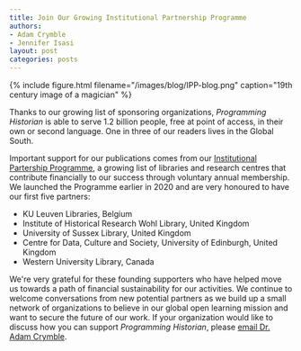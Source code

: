 ```yaml
---
title: Join Our Growing Institutional Partnership Programme
authors:
- Adam Crymble
- Jennifer Isasi
layout: post
categories: posts
---
```


{% include figure.html filename="/images/blog/IPP-blog.png" caption="19th century image of a magician" %}

Thanks to our growing list of sponsoring organizations, *Programming Historian* is able to serve 1.2 billion people, free at point of access, in their own or second language. One in three of our readers lives in the Global South.

Important support for our publications comes from our [Institutional Partership Programme](https://programminghistorian.org/en/support-us#institutional-partner-programme), a growing list of libraries and research centres that contribute financially to our success through voluntary annual membership. We launched the Programme earlier in 2020 and are very honoured to have our first five partners:

* KU Leuven Libraries, Belgium
* Institute of Historical Research Wohl Library, United Kingdom
* University of Sussex Library, United Kingdom
* Centre for Data, Culture and Society, University of Edinburgh, United Kingdom
* Western University Library, Canada


We're very grateful for these founding supporters who have helped move us towards a path of financial sustainability for our activities. We continue to welcome conversations from new potential partners as we build up a small network of organizations to believe in our global open learning mission and want to secure the future of our work. If your organization would like to discuss how you can support *Programming Historian*, please <a href="mailto:a.crymble@ucl.ac.uk?subject=Programming Historian - IPP">email Dr. Adam Crymble</a>.